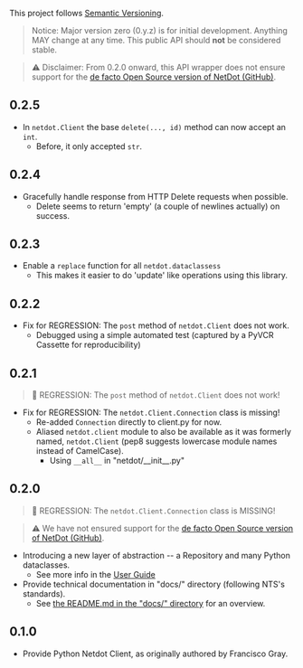 This project follows [Semantic Versioning](https://semver.org/).

> Notice: Major version zero (0.y.z) is for initial development. Anything MAY change at any time. 
> This public API should **not** be considered stable.

> ⚠ Disclaimer: From 0.2.0 onward, this API wrapper does not ensure support for the [de facto Open Source version of NetDot (GitHub)](https://github.com/cvicente/Netdot).

## 0.2.5

* In `netdot.Client` the base `delete(..., id)` method can now accept an `int`.
    * Before, it only accepted `str`.

## 0.2.4

* Gracefully handle response from HTTP Delete requests when possible.
  * Delete seems to return 'empty' (a couple of newlines actually) on success.

## 0.2.3

* Enable a `replace` function for all `netdot.dataclassess`
  * This makes it easier to do 'update' like operations using this library.

## 0.2.2

* Fix for REGRESSION: The `post` method of `netdot.Client` does not work.
  * Debugged using a simple automated test (captured by a PyVCR Cassette for reproducibility)


## 0.2.1

> 🐛 REGRESSION: The `post` method of `netdot.Client` does not work!

* Fix for REGRESSION: The `netdot.Client.Connection` class is missing!
  * Re-added `Connection` directly to client.py for now. 
  * Aliased `netdot.client` module to also be available as it was formerly named, `netdot.Client` (pep8 suggests lowercase module names instead of CamelCase).
    * Using `__all__` in "netdot/\_\_init\_\_.py" 


## 0.2.0 

> 🐛 REGRESSION: The `netdot.Client.Connection` class is MISSING!

> ⚠ We have not ensured support for the [de facto Open Source version of NetDot (GitHub)](https://github.com/cvicente/Netdot).

* Introducing a new layer of abstraction -- a Repository and many Python dataclasses.
    * See more info in the [User Guide](user-guide.md)
* Provide technical documentation in "docs/" directory (following NTS's standards).
    * See [the README.md in the "docs/" directory](README.md) for an overview.

## 0.1.0

* Provide Python Netdot Client, as originally authored by Francisco Gray.
